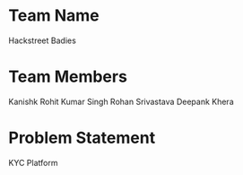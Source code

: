 # Team Name
Hackstreet Badies

# Team Members
Kanishk
Rohit Kumar Singh
Rohan Srivastava
Deepank Khera

# Problem Statement
KYC Platform